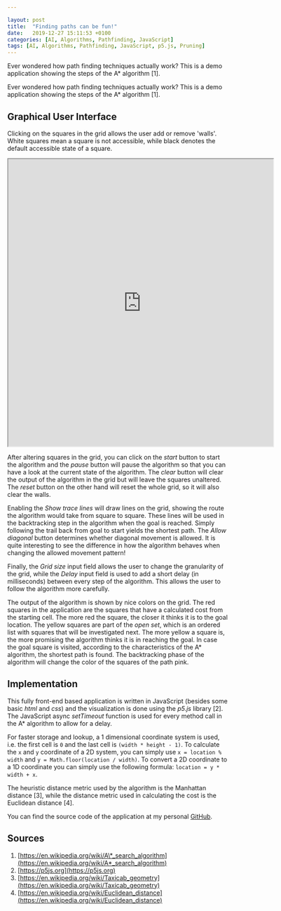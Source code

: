 ```yaml
---

layout: post
title:  "Finding paths can be fun!"
date:   2019-12-27 15:11:53 +0100
categories: [AI, Algorithms, Pathfinding, JavaScript]
tags: [AI, Algorithms, Pathfinding, JavaScript, p5.js, Pruning]
---
```

Ever wondered how path finding techniques actually work? This is a demo application showing the steps of the A* algorithm [1].

Ever wondered how path finding techniques actually work? This is a demo application showing the steps of the A*
algorithm [1].

## Graphical User Interface

Clicking on the squares in the grid allows the user add or remove 'walls'. White squares mean a square is not
accessible, while black denotes the default accessible state of a square.

<p><div style="text-align:center;"><iframe src="https://colinschepers.github.io/PathFindingJS/" width="605px" height="655px"></iframe></div></p>

After altering squares in the grid, you can click on the *start* button to start the algorithm and the *pause* button
will pause the algorithm so that you can have a look at the current state of the algorithm. The *clear* button will clear the
output of the algorithm in the grid but will leave the squares unaltered. The *reset* button on the other hand will
reset the whole grid, so it will also clear the walls.

Enabling the *Show trace lines* will draw lines on the grid, showing the route the algorithm would take from square to
square. These lines will be used in the backtracking step in the algorithm when the goal is reached. Simply following the
trail back from goal to start yields the shortest path. The *Allow diagonal* button determines whether diagonal movement
is allowed. It is quite interesting to see the difference in how the algorithm behaves when changing the allowed
movement pattern!

Finally, the *Grid size* input field allows the user to change the granularity of the grid, while the *Delay* input
field is used to add a short delay (in milliseconds) between every step of the algorithm. This allows the user to follow
the algorithm more carefully.

The output of the algorithm is shown by nice colors on the grid. The red squares in the application are the squares that
have a calculated cost from the starting cell. The more red the square, the closer it thinks it is to the goal location.
The yellow squares are part of the *open set*, which is an ordered list with squares that will be investigated next. The
more yellow a square is, the more promising the algorithm thinks it is in reaching the goal. In case the goal square is
visited, according to the characteristics of the A* algorithm, the shortest path is found. The backtracking phase of the
algorithm will change the color of the squares of the path pink.

## Implementation

This fully front-end based application is written in JavaScript (besides some basic *html* and *css*) and the
visualization is done using the *p5.js* library [2]. The JavaScript async *setTimeout* function is used for every method
call in the A* algorithm to allow for a delay.

For faster storage and lookup, a 1 dimensional coordinate system is used, i.e. the first cell is `0` and the last cell
is `(width * height - 1)`. To calculate the `x` and `y` coordinate of a 2D system, you can simply
use `x = location % width` and `y = Math.floor(location / width)`. To convert a 2D coordinate to a 1D coordinate you can
simply use the following formula: `location = y * width + x`.

The heuristic distance metric used by the algorithm is the Manhattan distance [3], while the distance metric used in
calculating the cost is the Euclidean distance [4].

You can find the source code of the application at my personal [GitHub](https://github.com/colinschepers/PathFindingJS).

## Sources

1. [https://en.wikipedia.org/wiki/A\*_search_algorithm](https://en.wikipedia.org/wiki/A*_search_algorithm)
2. [https://p5js.org](https://p5js.org)
3. [https://en.wikipedia.org/wiki/Taxicab_geometry](https://en.wikipedia.org/wiki/Taxicab_geometry)
4. [https://en.wikipedia.org/wiki/Euclidean_distance](https://en.wikipedia.org/wiki/Euclidean_distance)
